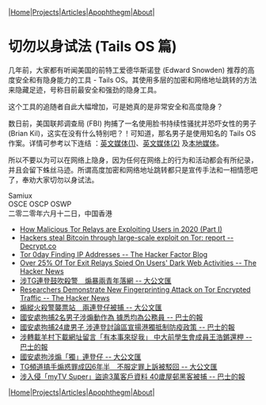 |[Home](/README.md)|[Projects](/projects.md)|[Articles](/articles.md)|[Apophthegm](/apophthegm.md)|[About](/about.md)|

# 切勿以身试法 (Tails OS 篇)

几年前，大家都有听闻美国的前特工爱德华斯诺登 (Edward Snowden) 推荐的高度安全和有隐身能力的工具 - Tails OS。其使用多层的加密和网络地址跳转的方法来隐藏足迹，号称目前最安全和强劲的隐身工具。

这个工具的追随者自此大幅增加，可是她真的是非常安全和高度隐身？

数日前，美国联邦调查局 (FBI) 拘捕了一名使用脸书持续性骚扰并恐吓女性的男子 (Brian Kil)，这实在没有什么特别吧？！可知道，那名男子是使用知名的 Tails OS 作案。详情可参考以下连结 ：[英文媒体(1)](https://www.vice.com/en_us/article/v7gd9b/facebook-helped-fbi-hack-child-predator-buster-hernandez)、[英文媒体(2)](https://www.independent.co.uk/news/world/americas/facebook-fbi-buster-hernandez-california-child-predator-a9561171.html) 及[本地媒体](https://www.pcmarket.com.hk/facebook%E5%83%B1%E7%94%A8%E9%BB%91%E5%AE%A2-%E5%8D%94%E5%8A%A9fbi%E7%A0%B4%E6%A1%88/)。

所以不要以为可以在网络上隐身，因为任何在网络上的行为和活动都会有所纪录，并且会留下蛛丝马迹。所谓高度加密和网络地址跳转都只是宣传手法和一相情愿吧了，奉劝大家切勿以身试法。

Samiux  
OSCE  OSCP  OSWP  
二零二零年六月十二日，中国香港  

- [How Malicious Tor Relays are Exploiting Users in 2020 (Part I)](https://medium.com/@nusenu/how-malicious-tor-relays-are-exploiting-users-in-2020-part-i-1097575c0cac)  
- [Hackers steal Bitcoin through large-scale exploit on Tor: report -- Decrypt.co](https://decrypt.co/38359/hackers-stealing-bitcoin-tor-exploit) 
- [Tor 0day Finding IP Addresses -- The Hacker Factor Blog](https://www.hackerfactor.com/blog/index.php?/archives/896-Tor-0day-Finding-IP-Addresses.html)  
- [Over 25% Of Tor Exit Relays Spied On Users' Dark Web Activities -- The Hacker News](https://thehackernews.com/2021/05/over-25-of-tor-exit-relays-are-spying.html)  
- [涉TG連登鼓吹殺警　煽暴兩青年落網 -- 大公文匯](https://www.tkww.hk/a/202107/05/AP60e2aaabe4b0c7e5becf9e78.html)  
- [Researchers Demonstrate New Fingerprinting Attack on Tor Encrypted Traffic -- The Hacker News](https://thehackernews.com/2021/11/researchers-demonstrate-new.html)  
- [煽縱火殺警襲票站　兩連登仔被捕 -- 大公文匯](https://www.tkww.hk/a/202112/18/AP61bd2484e4b07ec0fc4499d3.html)  
- [國安處拘捕2名男子涉煽動作為 據悉均為公務員 -- 巴士的報](https://www.bastillepost.com/hongkong/article/11106276-%e5%9c%8b%e5%ae%89%e8%99%95%e6%8b%982%e7%94%b7%e5%ad%90%e6%b6%89%e7%85%bd%e5%8b%95%e4%bd%9c%e7%82%ba-%e6%93%9a%e6%82%89%e5%9d%87%e7%82%ba%e5%85%ac%e5%8b%99%e5%93%a1)  
- [國安處拘捕24歲男子 涉連登討論區宣揚港獨抵制防疫政策 -- 巴士的報](https://www.bastillepost.com/hongkong/article/12013143-%e5%9c%8b%e5%ae%89%e8%99%95%e6%8b%98%e6%8d%9524%e6%ad%b2%e7%94%b7%e5%ad%90-%e6%b6%89%e5%ae%a3%e6%8f%9a%e6%b8%af%e7%8d%a8%e6%8a%b5%e5%88%b6%e9%98%b2%e7%96%ab%e6%94%bf%e7%ad%96)  
- [涉轉載羊村下載網址留言「有本事來捉我」 中大前學生會成員王浩鏘還柙 -- 巴士的報](https://www.bastillepost.com/hongkong/article/12021579-%e6%b6%89%e8%bd%89%e8%bc%89%e7%be%8a%e6%9d%91%e4%b8%8b%e8%bc%89%e7%b6%b2%e5%9d%80%e7%95%99%e8%a8%80%e3%80%8c%e6%9c%89%e6%9c%ac%e4%ba%8b%e4%be%86%e6%8d%89%e6%88%91%e3%80%8d-%e4%b8%ad%e5%a4%a7%e5%89%8d)  
- [國安處拘涉煽「獨」連登仔 -- 大公文匯](https://www.tkww.hk/a/202301/06/AP63b795c9e4b01fafd0f2e9da.html)  
- [TG頻道搞手煽惑罪成囚6年半　不服定罪上訴被駁回 -- 大公文匯](https://www.tkww.hk/a/202303/18/AP64153199e4b0195a79e40c64.html)  
- [涉入侵「myTV Super」盜逾3萬客戶資料 40歲屋邨黑客被捕 -- 巴士的報](https://www.bastillepost.com/hongkong/article/12966422-tvb%e4%b8%b2%e6%b5%81%e5%b9%b3%e5%8f%b0%e3%80%8cmytv-super%e3%80%8d%e9%81%ad%e5%85%a5%e4%be%b5-%e9%80%be3%e8%90%ac%e5%ae%a2%e6%88%b6%e8%b3%87%e6%96%99%e8%a2%ab%e7%9b%9c-%e8%ad%a6%e6%8b%9840%e6%ad%b2)  

|[Home](/README.md)|[Projects](/projects.md)|[Articles](/articles.md)|[Apophthegm](/apophthegm.md)|[About](/about.md)|
